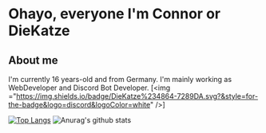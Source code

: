 # Ohayo, everyone I'm Connor or DieKatze

## About me
I'm currently 16 years-old and from Germany. I'm mainly working as WebDeveloper and Discord Bot Developer.
[<img ="https://img.shields.io/badge/DieKatze%234864-7289DA.svg?&style=for-the-badge&logo=discord&logoColor=white" />]

[![Top Langs](https://github-readme-stats.vercel.app/api/top-langs/?username=CuzImKatze&show_icons=true&theme=radical)](https://github.com/anuraghazra/github-readme-stats)
![Anurag's github stats](https://github-readme-stats.vercel.app/api?username=CuzImKatze&show_icons=true&theme=radical)
